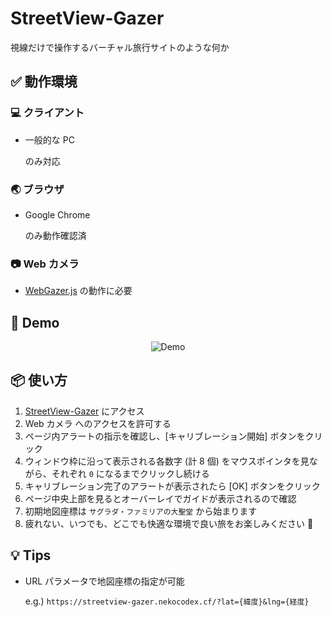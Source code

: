 # StreetView-Gazer

視線だけで操作するバーチャル旅行サイトのような何か

## ✅ 動作環境

### 💻 クライアント

-   一般的な PC

    のみ対応

### 🌏 ブラウザ

-   Google Chrome

    のみ動作確認済

### 📷 Web カメラ

-   [WebGazer.js](https://webgazer.cs.brown.edu) の動作に必要

## 👀 Demo

<div align="center">

![Demo](https://user-images.githubusercontent.com/65624234/94352861-3f81b100-00a5-11eb-8334-ac88c6473402.gif)

</div>

## 📦 使い方

1. [StreetView-Gazer](https://streetview-gazer.nekocodex.cf) にアクセス
2. Web カメラ へのアクセスを許可する
3. ページ内アラートの指示を確認し、[キャリブレーション開始] ボタンをクリック
4. ウィンドウ枠に沿って表示される各数字 (計 8 個) をマウスポインタを見ながら、それぞれ `0` になるまでクリックし続ける
5. キャリブレーション完了のアラートが表示されたら [OK] ボタンをクリック
6. ページ中央上部を見るとオーバーレイでガイドが表示されるので確認
7. 初期地図座標は `サグラダ・ファミリアの大聖堂` から始まります
8. 疲れない、いつでも、どこでも快適な環境で良い旅をお楽しみください 🎉

## 💡 Tips

-   URL パラメータで地図座標の指定が可能

    e.g.) `https://streetview-gazer.nekocodex.cf/?lat={緯度}&lng={経度}`
